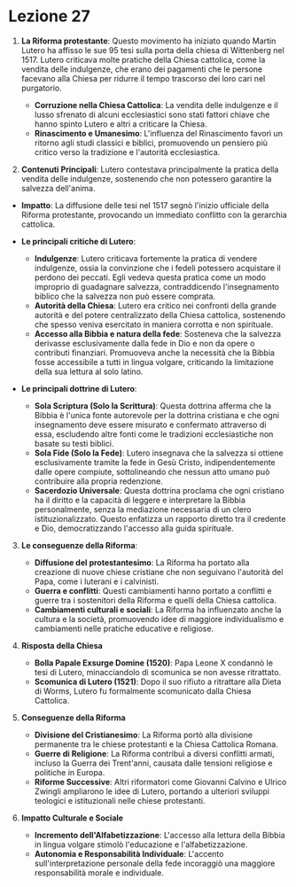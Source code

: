 # Lezione 27
1. **La Riforma protestante**: Questo movimento ha iniziato quando Martin Lutero ha affisso le sue 95 tesi sulla porta della chiesa di Wittenberg nel 1517. Lutero criticava molte pratiche della Chiesa cattolica, come la vendita delle indulgenze, che erano dei pagamenti che le persone facevano alla Chiesa per ridurre il tempo trascorso dei loro cari nel purgatorio.

   - **Corruzione nella Chiesa Cattolica**: La vendita delle indulgenze e il lusso sfrenato di alcuni ecclesiastici sono stati fattori chiave che hanno spinto Lutero e altri a criticare la Chiesa.
   - **Rinascimento e Umanesimo**: L'influenza del Rinascimento favorì un ritorno agli studi classici e biblici, promuovendo un pensiero più critico verso la tradizione e l'autorità ecclesiastica.

2.  **Contenuti Principali**: Lutero contestava principalmente la pratica della vendita delle indulgenze, sostenendo che non potessero garantire la salvezza dell'anima.
   - **Impatto**: La diffusione delle tesi nel 1517 segnò l'inizio ufficiale della Riforma protestante, provocando un immediato conflitto con la gerarchia cattolica.

- **Le principali critiche di Lutero**:
   - **Indulgenze**: Lutero criticava fortemente la pratica di vendere indulgenze, ossia la convinzione che i fedeli potessero acquistare il perdono dei peccati. Egli vedeva questa pratica come un modo improprio di guadagnare salvezza, contraddicendo l'insegnamento biblico che la salvezza non può essere comprata.
   - **Autorità della Chiesa**: Lutero era critico nei confronti della grande autorità e del potere centralizzato della Chiesa cattolica, sostenendo che spesso veniva esercitato in maniera corrotta e non spirituale.
   - **Accesso alla Bibbia e natura della fede**: Sosteneva che la salvezza derivasse esclusivamente dalla fede in Dio e non da opere o contributi finanziari. Promuoveva anche la necessità che la Bibbia fosse accessibile a tutti in lingua volgare, criticando la limitazione della sua lettura al solo latino.

- **Le principali dottrine di Lutero**:
   - **Sola Scriptura (Solo la Scrittura)**: Questa dottrina afferma che la Bibbia è l'unica fonte autorevole per la dottrina cristiana e che ogni insegnamento deve essere misurato e confermato attraverso di essa, escludendo altre fonti come le tradizioni ecclesiastiche non basate su testi biblici.
   - **Sola Fide (Solo la Fede)**: Lutero insegnava che la salvezza si ottiene esclusivamente tramite la fede in Gesù Cristo, indipendentemente dalle opere compiute, sottolineando che nessun atto umano può contribuire alla propria redenzione.
   - **Sacerdozio Universale**: Questa dottrina proclama che ogni cristiano ha il diritto e la capacità di leggere e interpretare la Bibbia personalmente, senza la mediazione necessaria di un clero istituzionalizzato. Questo enfatizza un rapporto diretto tra il credente e Dio, democratizzando l'accesso alla guida spirituale.

3. **Le conseguenze della Riforma**:
   - **Diffusione del protestantesimo**: La Riforma ha portato alla creazione di nuove chiese cristiane che non seguivano l'autorità del Papa, come i luterani e i calvinisti.
   - **Guerra e conflitti**: Questi cambiamenti hanno portato a conflitti e guerre tra i sostenitori della Riforma e quelli della Chiesa cattolica.
   - **Cambiamenti culturali e sociali**: La Riforma ha influenzato anche la cultura e la società, promuovendo idee di maggiore individualismo e cambiamenti nelle pratiche educative e religiose.

4. **Risposta della Chiesa**
   - **Bolla Papale Exsurge Domine (1520)**: Papa Leone X condannò le tesi di Lutero, minacciandolo di scomunica se non avesse ritrattato.
   - **Scomunica di Lutero (1521)**: Dopo il suo rifiuto a ritrattare alla Dieta di Worms, Lutero fu formalmente scomunicato dalla Chiesa Cattolica.

5. **Conseguenze della Riforma**
   - **Divisione del Cristianesimo**: La Riforma portò alla divisione permanente tra le chiese protestanti e la Chiesa Cattolica Romana.
   - **Guerre di Religione**: La Riforma contribuì a diversi conflitti armati, incluso la Guerra dei Trent'anni, causata dalle tensioni religiose e politiche in Europa.
   - **Riforme Successive**: Altri riformatori come Giovanni Calvino e Ulrico Zwingli ampliarono le idee di Lutero, portando a ulteriori sviluppi teologici e istituzionali nelle chiese protestanti.

6. **Impatto Culturale e Sociale**
   - **Incremento dell'Alfabetizzazione**: L'accesso alla lettura della Bibbia in lingua volgare stimolò l'educazione e l'alfabetizzazione.
   - **Autonomia e Responsabilità Individuale**: L'accento sull'interpretazione personale della fede incoraggiò una maggiore responsabilità morale e individuale.
